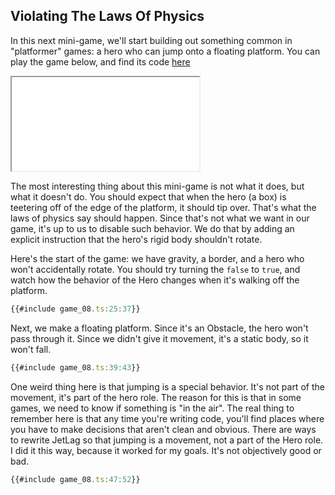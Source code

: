 ## Violating The Laws Of Physics

In this next mini-game, we'll start building out something common in
"platformer" games: a hero who can jump onto a floating platform.  You can play
the game below, and find its code [here](game_08.ts)

<iframe src="game_08.iframe.html"></iframe>

The most interesting thing about this mini-game is not what it does, but what it
doesn't do.  You should expect that when the hero (a box) is teetering off of
the edge of the platform, it should tip over.  That's what the laws of physics
say should happen.  Since that's not what we want in our game, it's up to us to
disable such behavior.  We do that by adding an explicit instruction that the
hero's rigid body shouldn't rotate.

Here's the start of the game: we have gravity, a border, and a hero who won't
accidentally rotate.  You should try turning the `false` to `true`, and watch
how the behavior of the Hero changes when it's walking off the platform.

```typescript
{{#include game_08.ts:25:37}}
```

Next, we make a floating platform.  Since it's an Obstacle, the hero won't pass
through it.  Since we didn't give it movement, it's a static body, so it won't
fall.

```typescript
{{#include game_08.ts:39:43}}
```

One weird thing here is that jumping is a special behavior.  It's not part of
the movement, it's part of the hero role.  The reason for this is that in some
games, we need to know if something is "in the air".  The real thing to remember
here is that any time you're writing code, you'll find places where you have to
make decisions that aren't clean and obvious.  There are ways to rewrite JetLag
so that jumping is a movement, not a part of the Hero role.  I did it this way,
because it worked for my goals.  It's not objectively good or bad.

```typescript
{{#include game_08.ts:47:52}}
```

